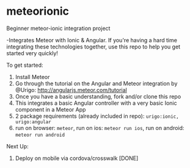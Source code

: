 # meteorionic
Beginner meteor-ionic integration project

-Integrates Meteor with Ionic & Angular. If you're having a hard time integrating these technologies together, use this repo to help you get started very quickly!

To get started:

1. Install Meteor 
2. Go through the tutorial on the Angular and Meteor integration by @Urigo: http://angularjs.meteor.com/tutorial
3. Once you have a basic understanding, fork and/or clone this repo
4. This integrates a basic Angular controller with a very basic Ionic component in a Meteor App
5. 2 package requirements (already included in repo): ```urigo:ionic, urigo:angular```
6. run on browser: ```meteor```, run on ios: ```meteor run ios```, run on android: ```meteor run android```

Next Up:

1. Deploy on mobile via cordova/crosswalk [DONE]
